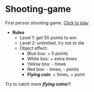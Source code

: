 # Shooting-game

First person shooting game.
[Click to play](https://lanzzzzz.github.io/Unity_Shooting-game/)

* __Rules__
  * Level 1: get 50 points to win
  * Level 2: unlimited, try not to die
  * Object effect:
    * Blue box: + 5 points
    * White box: + extra times
    * Yellow box: - times
    * Red box: - times, - points
    * ___Flying coin___: + times, + point

Try to catch more ___flying coins___!!!
